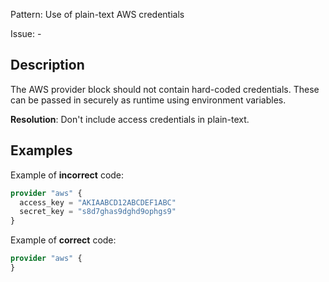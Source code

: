 Pattern: Use of plain-text AWS credentials

Issue: -

## Description

The AWS provider block should not contain hard-coded credentials. These can be passed in securely as runtime using environment variables.

**Resolution**: Don't include access credentials in plain-text.

## Examples

Example of **incorrect** code:

```terraform
provider "aws" {
  access_key = "AKIAABCD12ABCDEF1ABC"
  secret_key = "s8d7ghas9dghd9ophgs9"
}
```

Example of **correct** code:

```terraform
provider "aws" {
}
```